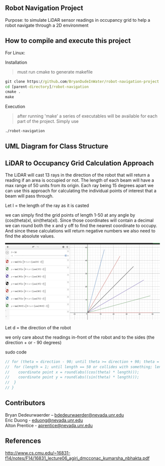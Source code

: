 ## Robot Navigation Project
Purpose: to simulate LiDAR sensor readings in occupancy grid to help a robot navigate through a 2D environment

## How to compile and execute this project

For Linux:

Installation
> must run cmake to generate makefile

```cmd
git clone https://github.com/BryanDudeInWater/robot-navigation-project.git
cd [parent-directory]/robot-navigation
cmake .
make
```

Execution
> after running 'make' a series of executables will be available for each part of the project. Simply use

```cmd
./robot-navigation
```

## UML Diagram for Class Structure

## LiDAR to Occupancy Grid Calculation Approach

The LiDAR will cast 13 rays in the direction of the robot that will return a reading if an area is occupied or not. The length of each beam will have a max range of 50 units from its origin. Each ray being 15 degrees apart we can use this approach for calculating the individual points of interest that a beam will pass through.

Let l = the length of the ray as it is casted

we can simply find the grid points of length 1-50 at any angle by (cos(theta)xl, sin(theta)xl). Since those coordinates will contain a decimal we can round both the x and y off to find the nearest coordinate to occupy. And since these calculations will return negative numbers we also need to find the absolute values.

![Alt text](Calculations.png?raw=true "Calculations")

Let d = the direction of the robot

we only care about the readings in-front of the robot and to the sides (the direction + or - 90 degrees)

sudo code

```cpp
// for (theta = direction - 90; until theta >= direction + 90; theta = theta + 15 ) {
//  for (length = 1; until length == 50 or collides with something; length++) {
//    coordinate point x = round(abs((cos(theta) * length)));
//    coordinate point y = round(abs((sin(theta) * length)));
//  }
// }
```

## Contributors
Bryan Dedeurwaerder – bdedeurwaerder@nevada.unr.edu  
Eric Duong - eduong@nevada.unr.edu  
Alton Prentice - aprentice@nevada.unr.edu  

## References

http://www.cs.cmu.edu/~16831-f14/notes/F14/16831_lecture06_agiri_dmcconac_kumarsha_nbhakta.pdf
